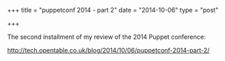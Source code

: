 +++
title = "puppetconf 2014 - part 2"
date = "2014-10-06"
type = "post"

+++

The second installment of my review of the 2014 Puppet conference:

http://tech.opentable.co.uk/blog/2014/10/06/puppetconf-2014-part-2/
